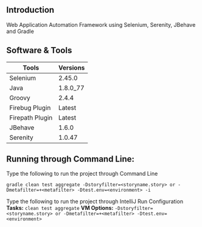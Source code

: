 ## Introduction
Web Application Automation Framework using Selenium, Serenity, JBehave and Gradle

## Software & Tools
| Tools | Versions |
| ------ | ------ |
| Selenium | 2.45.0 |
| Java | 1.8.0_77 |
| Groovy | 2.4.4 |
| Firebug Plugin| Latest |
| Firepath Plugin | Latest |
| JBehave | 1.6.0 |
| Serenity | 1.0.47 |

## Running through Command Line:
Type the following to run the project through Command Line

`gradle clean test aggregate -Dstoryfilter=<storyname.story> or -Dmetafilter=+<metafilter> -Dtest.env=<environment> -i`

Type the following to run the project through IntelliJ Run Configuration
**Tasks:** `clean test aggregate`
**VM Options:** `-Dstoryfilter=<storyname.story> or -Dmetafilter=+<metafilter> -Dtest.env=<environment>`
